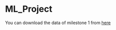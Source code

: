 # ML_Project
You can download the data of milestone 1 from [here](https://drive.google.com/drive/folders/1ddE67oNOFyy6pj_9ZJRkIVhR0CjHYj00?usp=share_link)
